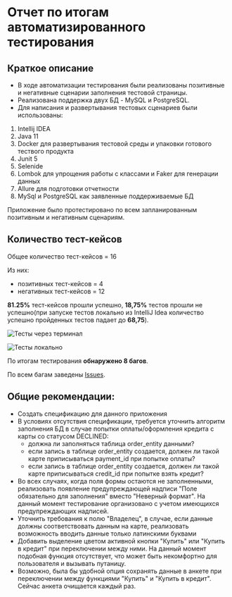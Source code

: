# Отчет по итогам автоматизированного тестирования 

## Краткое описание
* В ходе автоматизации тестирования были реализованы позитивные и негативные сценарии заполнения тестовой страницы.
* Реализована поддержка двух БД - MySQL и PostgreSQL.
* Для написания и развертывания тестовых сценариев были использованы:
 1. Intellij IDEA 
 1. Java 11
 1. Docker для развертывания тестовой среды и упаковки готового тествого продукта
 1. Junit 5
 1. Selenide
 1. Lombok для упрощения работы с классами и Faker для генерации данных
 1. Allure  для подготовки отчетности
 1. MySql и PostgreSQL как заявленные поддерживаемые БД

Приложение было протестировано по всем запланированным позитивным и негативным сценариям. 

## Количество тест-кейсов
Общее количество тест-кейсов = 16

Из них:
* позитивных тест-кейсов = 4 
* негативных тест-кейсов = 12 

**81.25%** тест-кейсов прошли успешно, **18,75%** тестов прошли не успешно(при запуске тестов локально из IntelliJ Idea количество успешно пройденных тестов падает до **68,75**). 

![Тесты через терминал](https://github.com/ggamarin/Diplom/blob/master/docs/screenshots/%D0%90%D0%BD%D0%BD%D0%BE%D1%82%D0%B0%D1%86%D0%B8%D1%8F%202020-06-21%20184228.png)


![Тесты локально](https://github.com/ggamarin/Diplom/blob/master/docs/screenshots/%D0%90%D0%BD%D0%BD%D0%BE%D1%82%D0%B0%D1%86%D0%B8%D1%8F%202020-06-21%20185932.png)

По итогам тестирования **обнаружено 8 багов**. 

По всем багам заведены [Issues](https://github.com/ggamarin/Diplom/issues).

## Общие рекомендации:

* Создать спецификацию для данного приложения
* В условиях отсутствия спецификации, требуется уточнить алгоритм заполнения БД в случае попытки оплаты/оформления кредита с карты со статусом DECLINED:
    * должна ли заполняться таблица order_entity данными? 
    * если запись в таблице order_entity создается, должен ли такой карте приписываться payment_id при попытке оплаты?
    * если запись в таблице order_entity создается, должен ли такой карте приписываться credit_id при попытке взять кредит?    
* Во всех случаях, когда поля формы остаются не заполненными, реализовать появление предупреждающей надписи "Поле обязательно для заполнения" вместо "Неверный формат". На данный момент тестирование организовано с учетом имеющихся предупреждающих надписей.
* Уточнить требования к полю "Владелец", в случае, если данные должны соответствовать данным на карте, реализовать возможность вводить данные только латинскими буквами
* Добавить выделение цветом активной кнопки "Купить" или "Купить в кредит" при переключении между ними. На данный момент подобная функция отсутствует, что может быть некомфортно для пользователя и вызывать путаницу.
* Возможно, была бы удобной опция сохранять данные в анкете при переключении между функциями "Купить" и "Купить в кредит". Сейчас анкета очищается каждый раз. 
